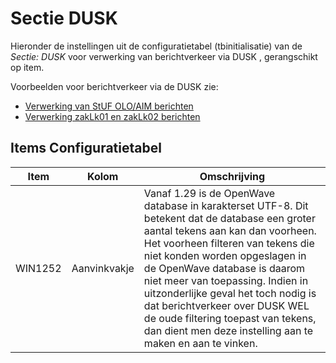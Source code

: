 # Sectie DUSK

Hieronder de instellingen uit de configuratietabel (tbinitialisatie) van de *Sectie: DUSK* voor verwerking van berichtverkeer via DUSK , gerangschikt op item.

Voorbeelden voor berichtverkeer via de DUSK zie:

* [Verwerking van StUF OLO/AIM berichten](/docs/probleemoplossing/programmablokken/olo_verwerking.md)
* [Verwerking zakLk01 en zakLk02 berichten](/docs/probleemoplossing/programmablokken/stuf_zaken_zaklk01_02-verwerking.md)

## Items Configuratietabel

| Item | Kolom | Omschrijving |
|---|---|---|
| WIN1252 | Aanvinkvakje |Vanaf 1.29 is de OpenWave database in karakterset UTF-8. Dit betekent dat de database een groter aantal tekens aan kan dan voorheen. Het voorheen filteren van tekens die niet konden worden opgeslagen in de OpenWave database is daarom niet meer van toepassing. Indien in uitzonderlijke geval het toch nodig is dat berichtverkeer over DUSK WEL de oude filtering toepast van tekens, dan dient men deze instelling aan te maken en aan te vinken. |
